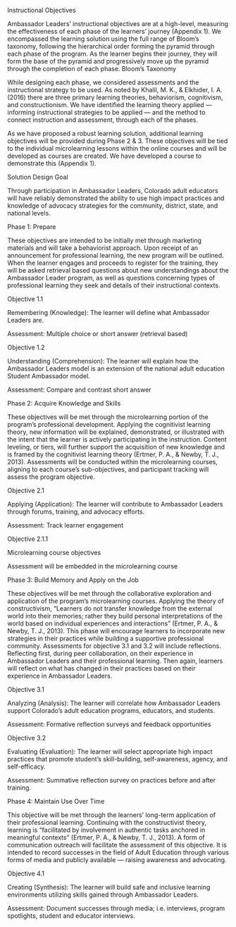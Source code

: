 Instructional Objectives

Ambassador Leaders’ instructional objectives are at a high-level, measuring the effectiveness of each phase of the learners’ journey (Appendix 1). We encompassed the learning solution using the full range of Bloom’s taxonomy, following the hierarchical order forming the pyramid through each phase of the program. As the learner begins their journey, they will form the base of the pyramid and progressively move up the pyramid through the completion of each phase. Bloom’s Taxonomy

While designing each phase, we considered assessments and the instructional strategy to be used. As noted by Khalil, M. K., & Elkhider, I. A. (2016) there are three primary learning theories, behaviorism, cognitivism, and constructionism. We have identified the learning theory applied — informing instructional strategies to be applied — and the method to connect instruction and assessment, through each of the phases.

As we have proposed a robust learning solution, additional learning objectives will be provided during Phase 2 & 3. These objectives will be tied to the individual microlearning lessons within the online courses and will be developed as courses are created. We have developed a course to demonstrate this (Appendix 1).

Solution Design Goal

Through participation in Ambassador Leaders, Colorado adult educators will have reliably demonstrated the ability to use high impact practices and knowledge of advocacy strategies for the community, district, state, and national levels.

Phase 1: Prepare

These objectives are intended to be initially met through marketing materials and will take a behaviorist approach. Upon receipt of an announcement for professional learning, the new program will be outlined. When the learner engages and proceeds to register for the training, they will be asked retrieval based questions about new understandings about the Ambassador Leader program, as well as questions concerning types of professional learning they seek and details of their instructional contexts.

Objective 1.1

Remembering (Knowledge): The learner will define what Ambassador Leaders are.

Assessment: Multiple choice or short answer (retrieval based)

Objective 1.2

Understanding (Comprehension): The learner will explain how the Ambassador Leaders model is an extension of the national adult education Student Ambassador model.

Assessment: Compare and contrast short answer

Phase 2: Acquire Knowledge and Skills

These objectives will be met through the microlearning portion of the program’s professional development. Applying the cognitivist learning theory, new information will be explained, demonstrated, or illustrated with the intent that the learner is actively participating in the instruction. Content leveling, or tiers, will further support the acquisition of new knowledge and is framed by the cognitivist learning theory (Ertmer, P. A., & Newby, T. J., 2013). Assessments will be conducted within the microlearning courses, aligning to each course’s sub-objectives, and participant tracking will assess the program objective.

Objective 2.1

Applying (Application): The learner will contribute to Ambassador Leaders through forums, training, and advocacy efforts.

Assessment: Track learner engagement

Objective 2.1.1

Microlearning course objectives

Assessment will be embedded in the microlearning course

Phase 3: Build Memory and Apply on the Job

These objectives will be met through the collaborative exploration and application of the program’s microlearning courses. Applying the theory of constructivism, “Learners do not transfer knowledge from the external world into their memories; rather they build personal interpretations of the world based on individual experiences and interactions” (Ertmer, P. A., & Newby, T. J., 2013). This phase will encourage learners to incorporate new strategies in their practices while building a supportive professional community. Assessments for objective 3.1 and 3.2 will include reflections. Reflecting first, during peer collaboration, on their experience in Ambassador Leaders and their professional learning. Then again, learners will reflect on what has changed in their practices based on their experience in Ambassador Leaders.

Objective 3.1

Analyzing (Analysis): The learner will correlate how Ambassador Leaders support Colorado’s adult education programs, educators, and students.

Assessment: Formative reflection surveys and feedback opportunities

Objective 3.2

Evaluating (Evaluation): The learner will select appropriate high impact practices that promote student’s skill-building, self-awareness, agency, and self-efficacy.

Assessment: Summative reflection survey on practices before and after training.

Phase 4: Maintain Use Over Time

This objective will be met through the learners’ long-term application of their professional learning. Continuing with the constructivist theory, learning is “facilitated by involvement in authentic tasks anchored in meaningful contexts” (Ertmer, P. A., & Newby, T. J., 2013). A form of communication outreach will facilitate the assessment of this objective. It is intended to record successes in the field of Adult Education through various forms of media and publicly available — raising awareness and advocating.

Objective 4.1

Creating (Synthesis): The learner will build safe and inclusive learning environments utilizing skills gained through Ambassador Leaders.

Assessment: Document successes through media; i.e. interviews, program spotlights, student and educator interviews.
